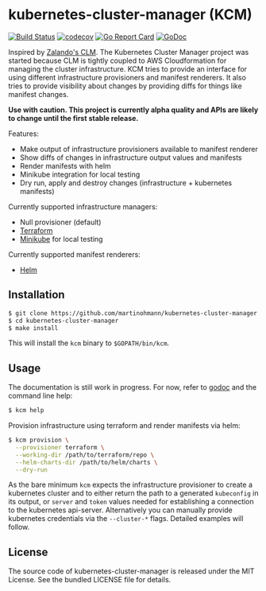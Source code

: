 kubernetes-cluster-manager (KCM)
================================

[![Build Status](https://travis-ci.com/martinohmann/kubernetes-cluster-manager.svg?branch=master)](https://travis-ci.com/martinohmann/kubernetes-cluster-manager)
[![codecov](https://codecov.io/gh/martinohmann/kubernetes-cluster-manager/branch/master/graph/badge.svg)](https://codecov.io/gh/martinohmann/kubernetes-cluster-manager)
[![Go Report Card](https://goreportcard.com/badge/github.com/martinohmann/kubernetes-cluster-manager?style=flat)](https://goreportcard.com/report/github.com/martinohmann/kubernetes-cluster-manager)
[![GoDoc](https://godoc.org/github.com/martinohmann/kubernetes-cluster-manager?status.svg)](https://godoc.org/github.com/martinohmann/kubernetes-cluster-manager)

Inspired by [Zalando's CLM](https://github.com/zalando-incubator/cluster-lifecycle-manager). The Kubernetes Cluster Manager project was started because CLM is tightly coupled to AWS Cloudformation for managing the cluster infrastructure. KCM tries to provide an interface for using different infrastructure provisioners and manifest renderers. It also tries to provide visibility about changes by providing diffs for things like manifest changes.

**Use with caution. This project is currently alpha quality and APIs are likely to change until the first stable release.**

Features:
- Make output of infrastructure provisioners available to manifest renderer
- Show diffs of changes in infrastructure output values and manifests
- Render manifests with helm
- Minikube integration for local testing
- Dry run, apply and destroy changes (infrastructure + kubernetes manifests)

Currently supported infrastructure managers:
- Null provisioner (default)
- [Terraform](https://github.com/hashicorp/terraform)
- [Minikube](https://github.com/kubernetes/minikube) for local testing

Currently supported manifest renderers:
- [Helm](https://github.com/helm/helm)

Installation
------------

```sh
$ git clone https://github.com/martinohmann/kubernetes-cluster-manager
$ cd kubernetes-cluster-manager
$ make install
```

This will install the `kcm` binary to `$GOPATH/bin/kcm`.

Usage
-----

The documentation is still work in progress. For now, refer to [godoc](https://godoc.org/github.com/martinohmann/kubernetes-cluster-manager) and the command line help:

```sh
$ kcm help
```

Provision infrastructure using terraform and render manifests via helm:

```sh
$ kcm provision \
  --provisioner terraform \
  --working-dir /path/to/terraform/repo \
  --helm-charts-dir /path/to/helm/charts \
  --dry-run
```

As the bare minimum `kcm` expects the infrastructure provisioner to create a
kubernetes cluster and to either return the path to a generated `kubeconfig` in
its output, or `server` and `token` values needed for establishing a connection
to the kubernetes api-server. Alternatively you can manually provide kubernetes
credentials via the `--cluster-*` flags. Detailed examples will follow.

License
-------

The source code of kubernetes-cluster-manager is released under the MIT License. See the bundled
LICENSE file for details.
